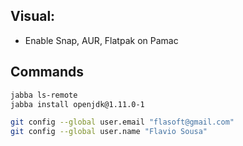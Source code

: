 ## Visual:

- Enable Snap, AUR, Flatpak on Pamac

## Commands

```sh
jabba ls-remote
jabba install openjdk@1.11.0-1

git config --global user.email "flasoft@gmail.com"
git config --global user.name "Flavio Sousa"
```
